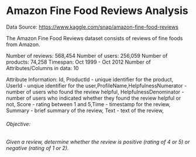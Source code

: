 # Amazon Fine Food Reviews Analysis
Data Source: https://www.kaggle.com/snap/amazon-fine-food-reviews

The Amazon Fine Food Reviews dataset consists of reviews of fine foods from Amazon.

 Number of reviews: 568,454
 Number of users: 256,059
 Number of products: 74,258
 Timespan: Oct 1999 - Oct 2012
 Number of Attributes/Columns in data: 10

Attribute Information:
 Id, ProductId - unique identifier for the product, UserId - unqiue identifier for the user,ProfileName,HelpfulnessNumerator - number of users who found the review helpful,
HelpfulnessDenominator - number of users who indicated whether they found the review helpful or not, Score - rating between 1 and 5,Time - timestamp for the review,
Summary - brief summary of the review, Text - text of the review,
###### Objective:
###### Given a review, determine whether the review is positive (rating of 4 or 5) or negative (rating of 1 or 2).
